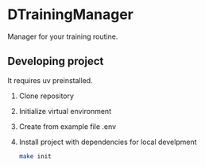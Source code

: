 # DTrainingManager

Manager for your training routine.

## Developing project

It requires uv preinstalled.

1. Clone repository
2. Initialize virtual environment
3. Create from example file .env
4. Install project with dependencies for local develpment

   ```bash
   make init
   ```
